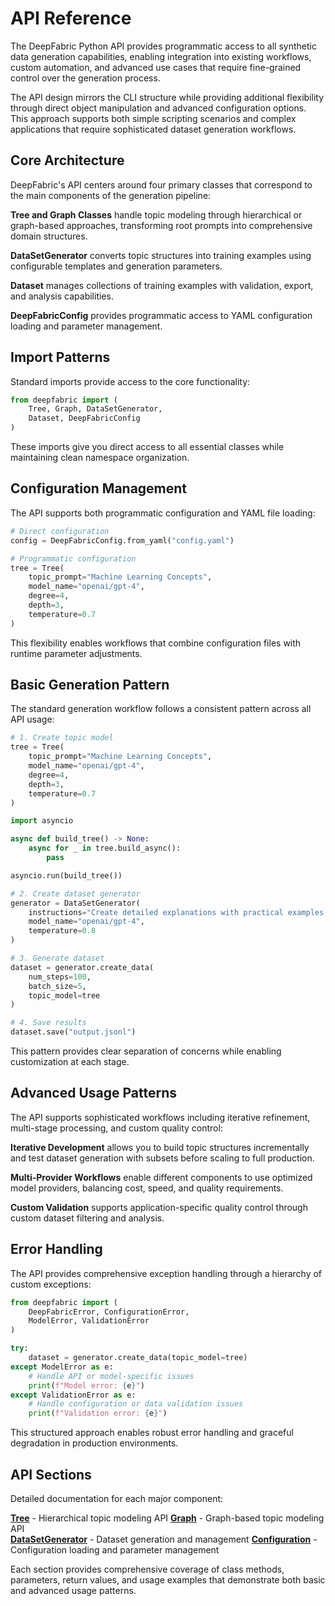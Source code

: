 # API Reference

The DeepFabric Python API provides programmatic access to all synthetic data generation capabilities, enabling integration into existing workflows, custom automation, and advanced use cases that require fine-grained control over the generation process.

The API design mirrors the CLI structure while providing additional flexibility through direct object manipulation and advanced configuration options. This approach supports both simple scripting scenarios and complex applications that require sophisticated dataset generation workflows.

## Core Architecture

DeepFabric's API centers around four primary classes that correspond to the main components of the generation pipeline:

**Tree and Graph Classes** handle topic modeling through hierarchical or graph-based approaches, transforming root prompts into comprehensive domain structures.

**DataSetGenerator** converts topic structures into training examples using configurable templates and generation parameters.

**Dataset** manages collections of training examples with validation, export, and analysis capabilities.

**DeepFabricConfig** provides programmatic access to YAML configuration loading and parameter management.

## Import Patterns

Standard imports provide access to the core functionality:

```python
from deepfabric import (
    Tree, Graph, DataSetGenerator,
    Dataset, DeepFabricConfig
)
```

These imports give you direct access to all essential classes while maintaining clean namespace organization.

## Configuration Management

The API supports both programmatic configuration and YAML file loading:

```python
# Direct configuration
config = DeepFabricConfig.from_yaml("config.yaml")

# Programmatic configuration
tree = Tree(
    topic_prompt="Machine Learning Concepts",
    model_name="openai/gpt-4",
    degree=4,
    depth=3,
    temperature=0.7
)
```

This flexibility enables workflows that combine configuration files with runtime parameter adjustments.

## Basic Generation Pattern

The standard generation workflow follows a consistent pattern across all API usage:

```python
# 1. Create topic model
tree = Tree(
    topic_prompt="Machine Learning Concepts",
    model_name="openai/gpt-4",
    degree=4,
    depth=3,
    temperature=0.7
)

import asyncio

async def build_tree() -> None:
    async for _ in tree.build_async():
        pass

asyncio.run(build_tree())

# 2. Create dataset generator
generator = DataSetGenerator(
    instructions="Create detailed explanations with practical examples.",
    model_name="openai/gpt-4",
    temperature=0.8
)

# 3. Generate dataset
dataset = generator.create_data(
    num_steps=100,
    batch_size=5,
    topic_model=tree
)

# 4. Save results
dataset.save("output.jsonl")
```

This pattern provides clear separation of concerns while enabling customization at each stage.

## Advanced Usage Patterns

The API supports sophisticated workflows including iterative refinement, multi-stage processing, and custom quality control:

**Iterative Development** allows you to build topic structures incrementally and test dataset generation with subsets before scaling to full production.

**Multi-Provider Workflows** enable different components to use optimized model providers, balancing cost, speed, and quality requirements.

**Custom Validation** supports application-specific quality control through custom dataset filtering and analysis.

## Error Handling

The API provides comprehensive exception handling through a hierarchy of custom exceptions:

```python
from deepfabric import (
    DeepFabricError, ConfigurationError, 
    ModelError, ValidationError
)

try:
    dataset = generator.create_data(topic_model=tree)
except ModelError as e:
    # Handle API or model-specific issues
    print(f"Model error: {e}")
except ValidationError as e:
    # Handle configuration or data validation issues
    print(f"Validation error: {e}")
```

This structured approach enables robust error handling and graceful degradation in production environments.

## API Sections

Detailed documentation for each major component:

[**Tree**](tree.md) - Hierarchical topic modeling API
[**Graph**](graph.md) - Graph-based topic modeling API  
[**DataSetGenerator**](generator.md) - Dataset generation and management
[**Configuration**](config.md) - Configuration loading and parameter management

Each section provides comprehensive coverage of class methods, parameters, return values, and usage examples that demonstrate both basic and advanced usage patterns.